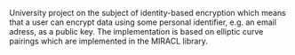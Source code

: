 University project on the subject of identity-based encryption which means that a user can encrypt data using some personal identifier, e.g. an email adress, as a public key.
The implementation is based on elliptic curve pairings which are implemented in the MIRACL library.
